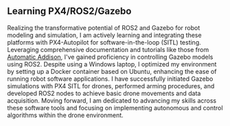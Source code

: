 ## Learning PX4/ROS2/Gazebo

Realizing the transformative potential of ROS2 and Gazebo for robot modeling and simulation, I am actively learning and integrating these platforms with PX4-Autopilot for software-in-the-loop (SITL) testing. Leveraging comprehensive documentation and tutorials like those from <a href="https://automaticaddison.com/how-to-simulate-a-robot-using-gazebo-and-ros-2/" target="_blank" title="Click"> Automatic Addison</a>, I've gained proficiency in controlling Gazebo models using ROS2. Despite using a Windows laptop, I optimized my environment by setting up a Docker container based on Ubuntu, enhancing the ease of running robot software applications. I have successfully initiated Gazebo simulations with PX4 SITL for drones, performed arming procedures, and developed ROS2 nodes to achieve basic drone movements and data acquisition. Moving forward, I am dedicated to advancing my skills across these software tools and focusing on implementing autonomous and control algorithms within the drone environment.